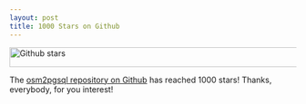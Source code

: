 ```yaml
---
layout: post
title: 1000 Stars on Github
---
```


<img alt="Github stars" width="900" height="35" src="https://osm2pgsql.org/img/news/1000-stars.png"/>

The [osm2pgsql repository on
Github](https://github.com/osm2pgsql-dev/osm2pgsql) has reached 1000 stars!
Thanks, everybody, for you interest!

